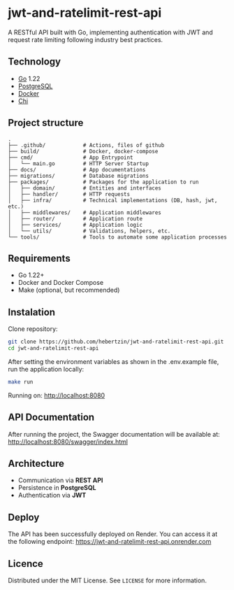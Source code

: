 # jwt-and-ratelimit-rest-api

A RESTful API built with Go, implementing authentication with JWT and request rate limiting following industry best practices.

## Technology

* [Go](https://golang.org/) 1.22
* [PostgreSQL](https://www.postgresql.org/)
* [Docker](https://www.docker.com/)
* [Chi](https://go-chi.io/#/)

## Project structure

```
.
├── .github/            # Actions, files of github
├── build/              # Docker, docker-compose
├── cmd/                # App Entrypoint
│   └── main.go         # HTTP Server Startup
├── docs/               # App documentations
├── migrations/         # Database migrations
├── packages/           # Packages for the application to run
│   ├── domain/         # Entities and interfaces
│   ├── handler/        # HTTP requests
│   ├── infra/          # Technical implementations (DB, hash, jwt, etc.)
│   ├── middlewares/    # Application middlewares
│   ├── router/         # Application route
│   ├── services/       # Application logic
│   └── utils/          # Validations, helpers, etc.
└── tools/              # Tools to automate some application processes
```

## Requirements

*  Go 1.22+
*  Docker and Docker Compose
*  Make (optional, but recommended)

## Instalation

Clone repository:

```bash
git clone https://github.com/hebertzin/jwt-and-ratelimit-rest-api.git
cd jwt-and-ratelimit-rest-api
```

After setting the environment variables as shown in the .env.example file, run the application locally:

```bash
make run
```

Running on: [http://localhost:8080](http://localhost:8080)

## API Documentation

After running the project, the Swagger documentation will be available at:  [http://localhost:8080/swagger/index.html](http://localhost:8080/swagger/index.html)

## Architecture

* Communication via **REST API**
* Persistence in **PostgreSQL**
* Authentication via **JWT**

## Deploy

The API has been successfully deployed on Render. You can access it at the following endpoint: https://jwt-and-ratelimit-rest-api.onrender.com



## Licence

Distributed under the MIT License. See `LICENSE` for more information.
